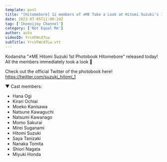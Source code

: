 ```yaml
---
template: post
title: "[Hitomebore] 12 members of ≠ME Take a Look at Hitomi Suzuki's 1st Photobook"
date: 2023-07-05T11:00:24Z
tag: ['Ikonoijoy Channel']
category: ['Not Equal Me']
author: auto 
videoID: YrcVFWcd7Lw
subTitle: YrcVFWcd7Lw.vtt
---
```

Kodansha "≠ME Hitomi Suzuki 1st Photobook Hitomebore" released today!
All the members immediately took a look 💎

Check out the official Twitter of the photobook here!
https://twitter.com/suzuki_hitomi_1

▼ Cast members:

- Hana Ogi
- Kirari Ochiai
- Moeko Kanisawa
- Natsune Kawaguchi
- Natsumi Kawanago
- Momo Sakurai
- Mirei Suganami
- Hitomi Suzuki
- Saya Tanizaki
- Nanaka Tomita
- Shiori Nagata
- Miyuki Honda

